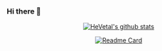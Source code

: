 ### Hi there 👋

<!--
**HeVetal/HeVetal** is a ✨ _special_ ✨ repository because its `README.md` (this file) appears on your GitHub profile.

Here are some ideas to get you started:

- 🔭 I’m currently working on ...
- 🌱 I’m currently learning ...
- 👯 I’m looking to collaborate on ...
- 🤔 I’m looking for help with ...
- 💬 Ask me about ...
- 📫 How to reach me: ...
- 😄 Pronouns: ...
- ⚡ Fun fact: ...
-->
<!-- Light Mode -->
<div align="center">
<a href="https://github-readme-stats.vercel.app/api?username=HeVetal&show_icons=true&include_commits=true&rank_icon=percentile&exclude_repo=github-readme-stats&theme=default&hide_border=true">
<img align="center" src="https://github-readme-stats.vercel.app/api?username=HeVetal&show_icons=true&include_commits=true&rank_icon=percentile&exclude_repo=github-readme-stats&theme=default&hide_border=true" alt="HeVetal's github stats"/>
</a>

[![Readme Card](https://github-readme-stats.vercel.app/api/pin/?username=HeVetal&repo=github-readme-stats)](https://github.com/HeVetal/github-readme-stats)

